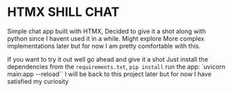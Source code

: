 # HTMX SHILL CHAT 

Simple chat app built with  HTMX, Decided to give it a shot along with python since I havent used it in a while.
Might explore More complex implementations later but for now I am pretty comfortable with this.

If you want to try it out well go ahead and give it a shot
Just install the dependencies from the `requirements.txt`,
     `pip install`
     run the app: `uvicorn main:app --reload``
I will be back to this project later but for now I have satisfied my curiosity
